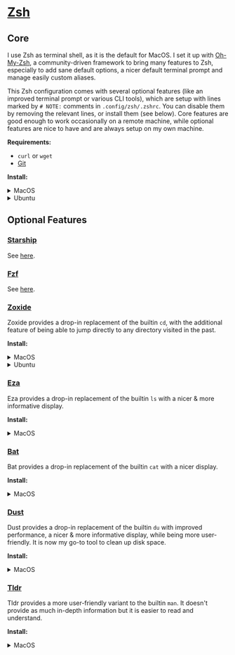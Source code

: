 # [Zsh](https://www.zsh.org/)

## Core

I use Zsh as terminal shell, as it is the default for MacOS. I set it up with
[Oh-My-Zsh](https://ohmyz.sh), a community-driven framework to bring many features to Zsh,
especially to add sane default options, a nicer default terminal prompt and manage easily custom
aliases.

This Zsh configuration comes with several optional features (like an improved terminal prompt or
various CLI tools), which are setup with lines marked by `# NOTE:` comments in `.config/zsh/.zshrc`.
You can disable them by removing the relevant lines, or install them (see below). Core features are
good enough to work occasionally on a remote machine, while optional features are nice to have and
are always setup on my own machine.

**Requirements:**

- `curl` or `wget`
- [Git](https://git-scm.com/)

**Install:**

<details>
<summary>MacOS</summary>

Zsh is the default terminal shell in MacOS, there's no need to install it.

```shell
sh -c "$(curl -fsSL https://raw.githubusercontent.com/ohmyzsh/ohmyzsh/master/tools/install.sh)"
# or: sh -c "$(wget https://raw.githubusercontent.com/ohmyzsh/ohmyzsh/master/tools/install.sh -O -)"
```

</details>
<details>
<summary>Ubuntu</summary>

```shell
apt install zsh
sh -c "$(curl -fsSL https://raw.githubusercontent.com/ohmyzsh/ohmyzsh/master/tools/install.sh)"
# or: sh -c "$(wget https://raw.githubusercontent.com/ohmyzsh/ohmyzsh/master/tools/install.sh -O -)"
```

</details>

## Optional Features

### [Starship](https://starship.rs/)

See [here](/.config/starship/README.md).

### [Fzf](https://github.com/junegunn/fzf)

See [here](/.config/fzf/README.md).

### [Zoxide](https://github.com/ajeetdsouza/zoxide)

Zoxide provides a drop-in replacement of the builtin `cd`, with the additional feature of being able
to jump directly to any directory visited in the past.

**Install:**

<details>
<summary>MacOS</summary>

```shell
brew install zoxide
```

</details>
<details>
<summary>Ubuntu</summary>

```shell
apt install zoxide
```

</details>

### [Eza](https://github.com/eza-community/eza)

Eza provides a drop-in replacement of the builtin `ls` with a nicer & more informative display.

**Install:**

<details>
<summary>MacOS</summary>

```shell
brew install eza
```

</details>

### [Bat](https://github.com/sharkdp/bat)

Bat provides a drop-in replacement of the builtin `cat` with a nicer display.

**Install:**

<details>
<summary>MacOS</summary>

```shell
brew install bat
```

</details>

### [Dust](https://github.com/bootandy/dust)

Dust provides a drop-in replacement of the builtin `du` with improved performance, a nicer & more
informative display, while being more user-friendly. It is now my go-to tool to clean up disk space.

**Install:**

<details>
<summary>MacOS</summary>

```shell
brew install dust
```

</details>

### [Tldr](https://github.com/tldr-pages/tldr)

Tldr provides a more user-friendly variant to the builtin `man`. It doesn't provide as much in-depth
information but it is easier to read and understand.

**Install:**

<details>
<summary>MacOS</summary>

```shell
brew install tldr
```

</details>
